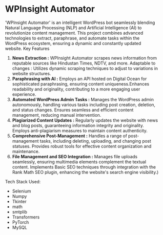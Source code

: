 # WPInsight Automator
'WPInsight Automator' is an intelligent WordPress bot seamlessly blending Natural Language Processing (NLP) and Artificial Intelligence (AI) to revolutionize content management. This project combines advanced technologies to extract, paraphrase, and automate tasks within the WordPress ecosystem, ensuring a dynamic and constantly updated website.
Key Features

1. <b>News Extraction :</b> WPInsight Automator scrapes news information from reputable sources like Hindustan Times, NDTV, and more.
Adaptable to changes :</b> Utilizes dynamic scraping techniques to adjust to variations in website structures.
2. <b>Paraphrasing with AI :</b> Employs an API hosted on Digital Ocean for sophisticated paraphrasing, ensuring content uniqueness.Enhances readability and originality, contributing to a more engaging user experience.
3. <b>Automated WordPress Admin Tasks :</b> Manages the WordPress admin autonomously, handling various tasks including post creation, deletion, and status changes. Ensures seamless and efficient content management, reducing manual intervention.
4. <b>Plagiarized Content Updates :</b> Regularly updates the website with news and blog posts, guaranteeing information integrity and originality. Employs anti-plagiarism measures to maintain content authenticity.
5. <b>Comprehensive Post-Management :</b> Handles a range of post-management tasks, including deleting, uploading, and changing post statuses. Provides robust tools for effective content organization and maintenance.
6. <b>File Management and SEO Integration :</b> Manages file uploads seamlessly, ensuring multimedia elements complement the textual content. Implements Basic SEO techniques through integration with the Rank Math SEO plugin, enhancing the website's search engine visibility.)

Tech Stack Used:
- Selenium
- Numpy
- Tkinter
- math
- smtplib
- Transformers
- PyTorch
- MySQL
